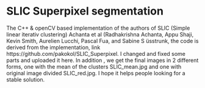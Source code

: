 <h1>SLIC Superpixel segmentation</h1>
The C++ & openCV based implementation of the authors of SLIC (Simple linear iterativ clustering) Achanta et al (Radhakrishna Achanta, Appu Shaji, Kevin Smith, Aurelien Lucchi, Pascal Fua, and Sabine S ̈usstrunk, the code is derived from the implementation, link https://github.com/pakokol/SLIC_Superpixel.
I changed and fixed some parts and uploaded it here. In addition , we get the final images in 2 different forms, one with the mean of the clusters SLIC_mean.jpg and one with original image divided SLIC_red.jpg. I hope it helps people looking for a stable solution.
